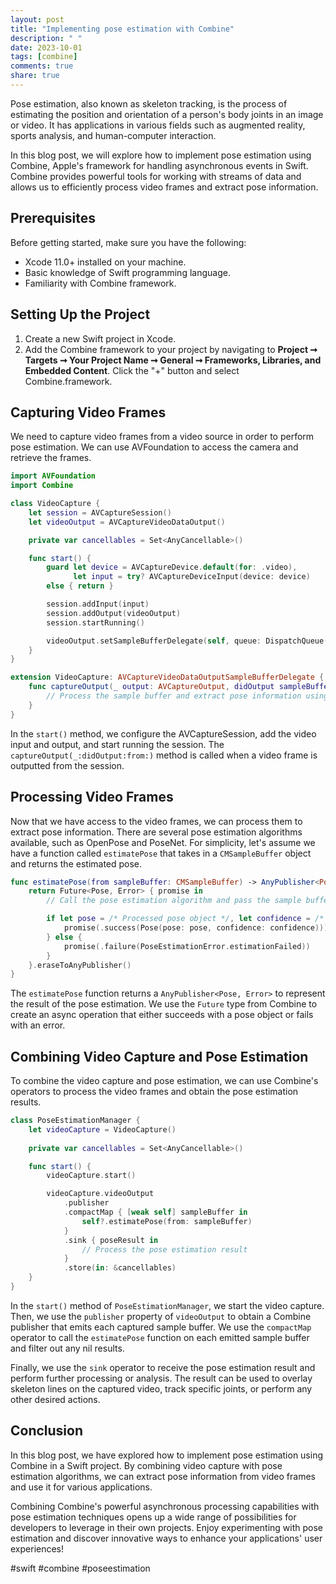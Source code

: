 ```yaml
---
layout: post
title: "Implementing pose estimation with Combine"
description: " "
date: 2023-10-01
tags: [combine]
comments: true
share: true
---
```


Pose estimation, also known as skeleton tracking, is the process of estimating the position and orientation of a person's body joints in an image or video. It has applications in various fields such as augmented reality, sports analysis, and human-computer interaction.

In this blog post, we will explore how to implement pose estimation using Combine, Apple's framework for handling asynchronous events in Swift. Combine provides powerful tools for working with streams of data and allows us to efficiently process video frames and extract pose information.

## Prerequisites

Before getting started, make sure you have the following:

- Xcode 11.0+ installed on your machine.
- Basic knowledge of Swift programming language.
- Familiarity with Combine framework.

## Setting Up the Project

1. Create a new Swift project in Xcode.
2. Add the Combine framework to your project by navigating to **Project ➞ Targets ➞ Your Project Name ➞ General ➞ Frameworks, Libraries, and Embedded Content**. Click the "+" button and select Combine.framework.

## Capturing Video Frames

We need to capture video frames from a video source in order to perform pose estimation. We can use AVFoundation to access the camera and retrieve the frames.

```swift
import AVFoundation
import Combine

class VideoCapture {
    let session = AVCaptureSession()
    let videoOutput = AVCaptureVideoDataOutput()

    private var cancellables = Set<AnyCancellable>()

    func start() {
        guard let device = AVCaptureDevice.default(for: .video),
              let input = try? AVCaptureDeviceInput(device: device)
        else { return }

        session.addInput(input)
        session.addOutput(videoOutput)
        session.startRunning()

        videoOutput.setSampleBufferDelegate(self, queue: DispatchQueue(label: "VideoDataOutputQueue"))
    }
}

extension VideoCapture: AVCaptureVideoDataOutputSampleBufferDelegate {
    func captureOutput(_ output: AVCaptureOutput, didOutput sampleBuffer: CMSampleBuffer, from connection: AVCaptureConnection) {
        // Process the sample buffer and extract pose information using pose estimation algorithm
    }
}
```

In the `start()` method, we configure the AVCaptureSession, add the video input and output, and start running the session. The `captureOutput(_:didOutput:from:)` method is called when a video frame is outputted from the session.

## Processing Video Frames

Now that we have access to the video frames, we can process them to extract pose information. There are several pose estimation algorithms available, such as OpenPose and PoseNet. For simplicity, let's assume we have a function called `estimatePose` that takes in a `CMSampleBuffer` object and returns the estimated pose.

```swift
func estimatePose(from sampleBuffer: CMSampleBuffer) -> AnyPublisher<Pose, Error> {
    return Future<Pose, Error> { promise in
        // Call the pose estimation algorithm and pass the sample buffer to get the pose estimation result

        if let pose = /* Processed pose object */, let confidence = /* Confidence of the estimation */ {
            promise(.success(Pose(pose: pose, confidence: confidence)))
        } else {
            promise(.failure(PoseEstimationError.estimationFailed))
        }
    }.eraseToAnyPublisher()
}
```

The `estimatePose` function returns a `AnyPublisher<Pose, Error>` to represent the result of the pose estimation. We use the `Future` type from Combine to create an async operation that either succeeds with a pose object or fails with an error.

## Combining Video Capture and Pose Estimation

To combine the video capture and pose estimation, we can use Combine's operators to process the video frames and obtain the pose estimation results.

```swift
class PoseEstimationManager {
    let videoCapture = VideoCapture()
    
    private var cancellables = Set<AnyCancellable>()

    func start() {
        videoCapture.start()

        videoCapture.videoOutput
            .publisher
            .compactMap { [weak self] sampleBuffer in
                self?.estimatePose(from: sampleBuffer)
            }
            .sink { poseResult in
                // Process the pose estimation result
            }
            .store(in: &cancellables)
    }
}
```

In the `start()` method of `PoseEstimationManager`, we start the video capture. Then, we use the `publisher` property of `videoOutput` to obtain a Combine publisher that emits each captured sample buffer. We use the `compactMap` operator to call the `estimatePose` function on each emitted sample buffer and filter out any nil results.

Finally, we use the `sink` operator to receive the pose estimation result and perform further processing or analysis. The result can be used to overlay skeleton lines on the captured video, track specific joints, or perform any other desired actions.

## Conclusion

In this blog post, we have explored how to implement pose estimation using Combine in a Swift project. By combining video capture with pose estimation algorithms, we can extract pose information from video frames and use it for various applications.

Combining Combine's powerful asynchronous processing capabilities with pose estimation techniques opens up a wide range of possibilities for developers to leverage in their own projects. Enjoy experimenting with pose estimation and discover innovative ways to enhance your applications' user experiences!

#swift #combine #poseestimation
